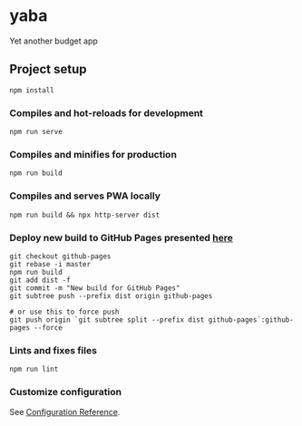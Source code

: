 # yaba
Yet another budget app

## Project setup
```
npm install
```

### Compiles and hot-reloads for development
```
npm run serve
```

### Compiles and minifies for production
```
npm run build
```

### Compiles and serves PWA locally
```
npm run build && npx http-server dist
```

### Deploy new build to GitHub Pages presented [here](https://mullevik.github.io/yaba/)
```
git checkout github-pages
git rebase -i master
npm run build
git add dist -f
git commit -m "New build for GitHub Pages"
git subtree push --prefix dist origin github-pages

# or use this to force push
git push origin `git subtree split --prefix dist github-pages`:github-pages --force
```

### Lints and fixes files
```
npm run lint
```

### Customize configuration
See [Configuration Reference](https://cli.vuejs.org/config/).
